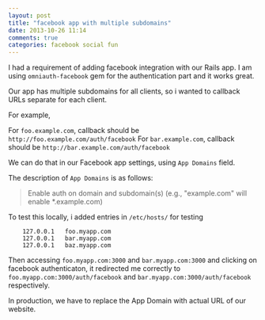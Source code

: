 ```yaml
---
layout: post
title: "facebook app with multiple subdomains"
date: 2013-10-26 11:14
comments: true
categories: facebook social fun
---
```


I had a requirement of adding facebook integration with our Rails app.
I am using `omniauth-facebook` gem for the authentication part and it
works great.

Our app has multiple subdomains for all clients, so i wanted to
callback URLs separate for each client.

For example,

For `foo.example.com`, callback should be `http://foo.example.com/auth/facebook`
For `bar.example.com`, callback should be `http://bar.example.com/auth/facebook`

We can do that in our Facebook app settings, using `App Domains` field.

The description of `App Domains` is as follows:

> Enable auth on domain and subdomain(s) (e.g., "example.com" will enable *.example.com)

To test this locally, i added entries in `/etc/hosts/` for testing

```
    127.0.0.1   foo.myapp.com
    127.0.0.1   bar.myapp.com
    127.0.0.1   baz.myapp.com
```

Then accessing `foo.myapp.com:3000` and `bar.myapp.com:3000` and
clicking on facebook authenticaton, it redirected me correctly to
`foo.myapp.com:3000/auth/facebook` and
`bar.myapp.com:3000/auth/facebook` respectively.

In production, we have to replace the App Domain with actual URL of our website.
